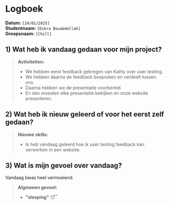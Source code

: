 # Logboek

**Datum:** `[24/01/2025]`  
**Studentnaam:** `[Dikra Bouabdellah]`  
**Groepsnaam:** `[Chill]`

## 1) Wat heb ik vandaag gedaan voor mijn project?

> **Activiteiten:**
>
> - We hebben eerst feedback gekregen van Kathy over user testing.
> - We hebben daarna de feedback besproken en verdeelt tussen ons.
> - Daarna hebben we de presentatie voorbereid.
> - En dan moesten elke presentatie bekijken en onze website presenteren.

## 2) Wat heb ik nieuw geleerd of voor het eerst zelf gedaan?

> **Nieuwe skills:**
>
> - Ik heb vandaag geleerd hoe ik user testing feedback kan verwerken in een website.

## 3) Wat is mijn gevoel over vandaag?

Vandaag bwas heel vermoeiend.

> **Algmeeen gevoel:**
>
> - **"sleeping"** :sleeping:
